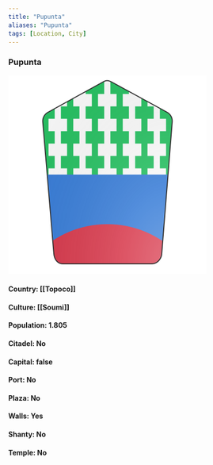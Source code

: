 ```yaml
---
title: "Pupunta"
aliases: "Pupunta"
tags: [Location, City]
---
```

### Pupunta
![](attachment/1b039a7ca6eb165804e93cc49e065f68.svg)

#### Country: [[Topoco]]

#### Culture: [[Soumi]]

#### Population: 1.805

#### Citadel: No

#### Capital: false

#### Port: No

#### Plaza: No

#### Walls: Yes

#### Shanty: No

#### Temple: No

